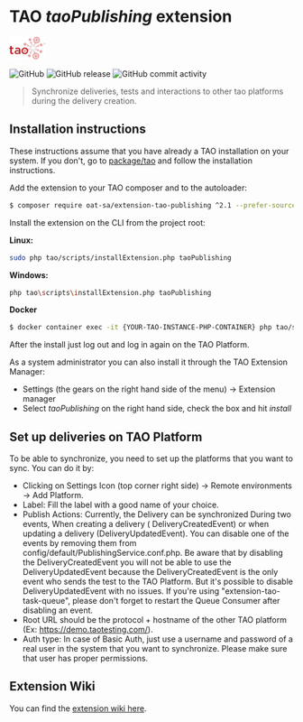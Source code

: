 # TAO _taoPublishing_ extension

![TAO Logo](https://github.com/oat-sa/taohub-developer-guide/raw/master/resources/tao-logo.png)

![GitHub](https://img.shields.io/github/license/oat-sa/extension-tao-publishing.svg)
![GitHub release](https://img.shields.io/github/release/oat-sa/extension-tao-publishing.svg)
![GitHub commit activity](https://img.shields.io/github/commit-activity/y/oat-sa/extension-tao-publishing.svg)

> Synchronize deliveries, tests and interactions to other tao platforms during the delivery creation.


## Installation instructions

These instructions assume that you have already a TAO installation on your system. If you don't, go to
[package/tao](https://github.com/oat-sa/package-tao) and follow the installation instructions.


Add the extension to your TAO composer and to the autoloader:
```bash
$ composer require oat-sa/extension-tao-publishing ^2.1 --prefer-source
```

Install the extension on the CLI from the project root:

**Linux:**
```bash
sudo php tao/scripts/installExtension.php taoPublishing
```

**Windows:**
```bash
php tao\scripts\installExtension.php taoPublishing
```

**Docker**
```bash
$ docker container exec -it {YOUR-TAO-INSTANCE-PHP-CONTAINER} php tao/scripts/installExtension.php taoPublishing
```

After the install just log out and log in again on the TAO Platform.

As a system administrator you can also install it through the TAO Extension Manager:
- Settings (the gears on the right hand side of the menu) -> Extension manager
- Select _taoPublishing_ on the right hand side, check the box and hit _install_

## Set up deliveries on TAO Platform

To be able to synchronize, you need to set up the platforms that you want to sync. You can do it by:
 - Clicking on Settings Icon (top corner right side) -> Remote environments -> Add Platform.
 - Label: Fill the label with a good name of your choice.
 - Publish Actions: Currently, the Delivery can be synchronized During two events, When creating a delivery (
  DeliveryCreatedEvent) or when updating a delivery (DeliveryUpdatedEvent). You can disable one of the events by removing
  them from config/default/PublishingService.conf.php. Be aware that by disabling the DeliveryCreatedEvent you will 
  not be able to use the  DeliveryUpdatedEvent because the DeliveryCreatedEvent is the only event who sends the test
  to the TAO Platform. But it's possible to disable DeliveryUpdatedEvent with no issues. If you're using
  "extension-tao-task-queue", please don't forget to restart the Queue Consumer after disabling an event.
 - Root URL should be the protocol + hostname of the other TAO platform (Ex: https://demo.taotesting.com/).
 - Auth type: In case of Basic Auth, just use a username and password of a real user in the system that you want to synchronize. Please make sure that user has proper permissions.


## Extension Wiki
<!-- remove this also, when the wiki is empty -->
You can find the [extension wiki here](https://github.com/oat-sa/extension-tao-publishing/wiki).
